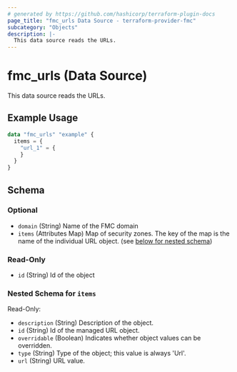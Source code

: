 ```yaml
---
# generated by https://github.com/hashicorp/terraform-plugin-docs
page_title: "fmc_urls Data Source - terraform-provider-fmc"
subcategory: "Objects"
description: |-
  This data source reads the URLs.
---
```


# fmc_urls (Data Source)

This data source reads the URLs.

## Example Usage

```terraform
data "fmc_urls" "example" {
  items = {
    "url_1" = {
    }
  }
}
```

<!-- schema generated by tfplugindocs -->
## Schema

### Optional

- `domain` (String) Name of the FMC domain
- `items` (Attributes Map) Map of security zones. The key of the map is the name of the individual URL object. (see [below for nested schema](#nestedatt--items))

### Read-Only

- `id` (String) Id of the object

<a id="nestedatt--items"></a>
### Nested Schema for `items`

Read-Only:

- `description` (String) Description of the object.
- `id` (String) Id of the managed URL object.
- `overridable` (Boolean) Indicates whether object values can be overridden.
- `type` (String) Type of the object; this value is always 'Url'.
- `url` (String) URL value.
